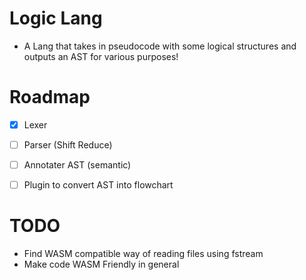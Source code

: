 # Logic Lang
- A Lang that takes in pseudocode with some logical structures and outputs an AST for various purposes!

# Roadmap
- [x] Lexer
- [ ] Parser (Shift Reduce)
- [ ] Annotater AST (semantic)
- [ ] Plugin to convert AST into flowchart


# TODO
- Find WASM compatible way of reading files using fstream
- Make code WASM Friendly in general
